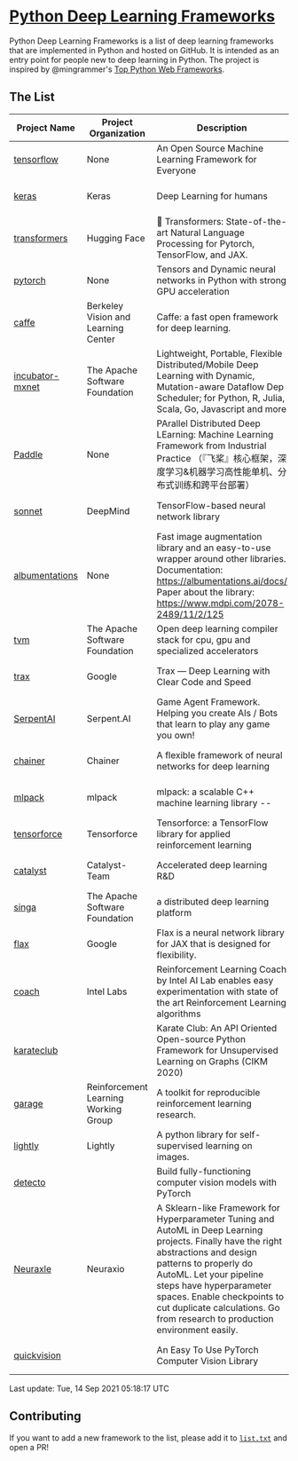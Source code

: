 # [Python Deep Learning Frameworks](https://www.github.com/shimst3r/python-deep-learning-frameworks)

Python Deep Learning Frameworks is a list of deep learning frameworks that are implemented in Python and hosted on GitHub. It is intended as an entry point for people new to deep learning in Python. The project is inspired by @mingrammer's [Top Python Web Frameworks](https://github.com/mingrammer/python-web-framework-stars).

## The List

| Project Name | Project Organization | Description | Stars | Forks | Open Issues | Last Commit |
| ------------ | -------------------- | ----------- | ----: | ----: | ----------: | ----------- |
| [tensorflow](https://tensorflow.org) | None | An Open Source Machine Learning Framework for Everyone | 159032 | 85472 | 3313 | 0 day(s) ago |
| [keras](http://keras.io/) | Keras | Deep Learning for humans | 52528 | 18810 | 389 | 0 day(s) ago |
| [transformers](https://huggingface.co/transformers) | Hugging Face | 🤗 Transformers: State-of-the-art Natural Language Processing for Pytorch, TensorFlow, and JAX. | 51232 | 12136 | 415 | 0 day(s) ago |
| [pytorch](https://pytorch.org) | None | Tensors and Dynamic neural networks in Python with strong GPU acceleration | 50804 | 13864 | 9856 | 0 day(s) ago |
| [caffe](http://caffe.berkeleyvision.org/) | Berkeley Vision and Learning Center | Caffe: a fast open framework for deep learning. | 31913 | 18879 | 1169 | 0 day(s) ago |
| [incubator-mxnet](https://mxnet.apache.org) | The Apache Software Foundation | Lightweight, Portable, Flexible Distributed/Mobile Deep Learning with Dynamic, Mutation-aware Dataflow Dep Scheduler; for Python, R, Julia, Scala, Go, Javascript and more | 19646 | 6877 | 1933 | 0 day(s) ago |
| [Paddle](http://www.paddlepaddle.org/) | None | PArallel Distributed Deep LEarning: Machine Learning Framework from Industrial Practice （『飞桨』核心框架，深度学习&机器学习高性能单机、分布式训练和跨平台部署） | 16451 | 3988 | 3044 | 0 day(s) ago |
| [sonnet](https://sonnet.dev/) | DeepMind | TensorFlow-based neural network library | 8985 | 1286 | 22 | 3 day(s) ago |
| [albumentations](https://albumentations.ai) | None | Fast image augmentation library and an easy-to-use wrapper around other libraries. Documentation:  https://albumentations.ai/docs/ Paper about the library: https://www.mdpi.com/2078-2489/11/2/125 | 8744 | 1128 | 232 | 0 day(s) ago |
| [tvm](https://tvm.apache.org/) | The Apache Software Foundation | Open deep learning compiler stack for cpu, gpu and specialized accelerators | 7144 | 2167 | 320 | 0 day(s) ago |
| [trax](https://github.com/google/trax) | Google | Trax — Deep Learning with Clear Code and Speed | 6457 | 642 | 81 | 1 day(s) ago |
| [SerpentAI](http://serpent.ai) | Serpent.AI | Game Agent Framework. Helping you create AIs / Bots that learn to play any game you own! | 6031 | 701 | 1 | 1 day(s) ago |
| [chainer](https://chainer.org) | Chainer | A flexible framework of neural networks for deep learning | 5613 | 1373 | 11 | 4 day(s) ago |
| [mlpack](https://www.mlpack.org/) | mlpack | mlpack: a scalable C++ machine learning library --  | 3805 | 1379 | 102 | 1 day(s) ago |
| [tensorforce](https://github.com/tensorforce/tensorforce) | Tensorforce | Tensorforce: a TensorFlow library for applied reinforcement learning | 3016 | 513 | 6 | 0 day(s) ago |
| [catalyst](https://catalyst-team.com) | Catalyst-Team | Accelerated deep learning R&D | 2709 | 339 | 7 | 1 day(s) ago |
| [singa](https://github.com/apache/singa) | The Apache Software Foundation | a distributed deep learning platform | 2331 | 689 | 37 | 1 day(s) ago |
| [flax](https://github.com/google/flax) | Google | Flax is a neural network library for JAX that is designed for flexibility. | 2120 | 260 | 150 | 0 day(s) ago |
| [coach](https://intellabs.github.io/coach/) | Intel Labs | Reinforcement Learning Coach by Intel AI Lab enables easy experimentation with state of the art Reinforcement Learning algorithms | 2028 | 407 | 87 | 7 day(s) ago |
| [karateclub](https://karateclub.readthedocs.io) |  | Karate Club: An API Oriented Open-source Python Framework for Unsupervised Learning on Graphs (CIKM 2020) | 1392 | 165 | 1 | 1 day(s) ago |
| [garage](https://github.com/rlworkgroup/garage) | Reinforcement Learning Working Group | A toolkit for reproducible reinforcement learning research. | 1284 | 237 | 216 | 0 day(s) ago |
| [lightly](https://github.com/lightly-ai/lightly) | Lightly | A python library for self-supervised learning on images. | 1182 | 70 | 56 | 2 day(s) ago |
| [detecto](https://detecto.readthedocs.io/) |  | Build fully-functioning computer vision models with PyTorch | 502 | 82 | 26 | 1 day(s) ago |
| [Neuraxle](https://www.neuraxle.org/) | Neuraxio | A Sklearn-like Framework for Hyperparameter Tuning and AutoML in Deep Learning projects. Finally have the right abstractions and design patterns to properly do AutoML. Let your pipeline steps have hyperparameter spaces. Enable checkpoints to cut duplicate calculations. Go from research to production environment easily. | 445 | 50 | 148 | 10 day(s) ago |
| [quickvision](https://github.com/oke-aditya/quickvision) |  | An Easy To Use PyTorch Computer Vision Library | 45 | 3 | 19 | 80 day(s) ago |

Last update: Tue, 14 Sep 2021 05:18:17 UTC

## Contributing

If you want to add a new framework to the list, please add it to [`list.txt`](./python-deep-learning-frameworks/list.txt) and open a PR!
